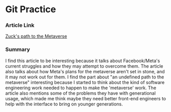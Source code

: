 # Git Practice


### Article Link
[Zuck's path to the Metaverse](https://www.cnn.com/2022/02/05/tech/meta-facebook-crossroads/index.html)

### Summary
I find this article to be interesting because it talks about Facebook/Meta's current struggles and how they may attempt to overcome them. The article also talks about how Meta's plans for the metaverse aren't set in stone, and it may not work out for them. I find the part about "an undefined path to the metaverse" interesting because I started to think about the kind of software engineering work needed to happen to make the 'metaverse' work. The article also mentions some of the problems they have with generational usage, which made me think maybe they need better front-end engineers to help with the interface to bring on younger generations.